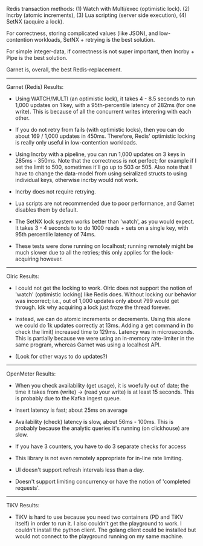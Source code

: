 Redis transaction methods: (1) Watch with Multi/exec (optimistic lock). (2) Incrby (atomic increments), (3) Lua scripting (server side execution), (4) SetNX (acquire a lock).

For correctness, storing complicated values (like JSON), and low-contention workloads, SetNX + retrying is the best solution.

For simple integer-data, if correctness is not super important, then Incrby + Pipe is the best solution.

Garnet is, overall, the best Redis-replacement.

---

Garnet (Redis) Results:

- Using WATCH/MULTI (an optimistic lock), it takes 4 - 8.5 seconds to run 1,000 updates on 1 key, with a 95th-percentile latency of 282ms (for one write). This is because of all the concurrent writes interering with each other.

- If you do not retry from fails (with optimistic locks), then you can do about 169 / 1,000 updates in 450ms. Therefore, Redis' optimistic locking is really only useful in low-contention workloads.

- Using Incrby with a pipeline, you can run 1,000 updates on 3 keys in 285ms - 350ms. Note that the correctness is not perfect; for example if I set the limit to 500, sometimes it'll go up to 503 or 505. Also note that I have to change the data-model from using seiralized structs to using individual keys, otherwise incrby would not work.

- Incrby does not require retrying.

- Lua scripts are not recommended due to poor performance, and Garnet disables them by default.

- The SetNX lock system works better than 'watch', as you would expect. It takes 3 - 4 seconds to to do 1000 reads + sets on a single key, with 95th percentile latency of 74ms.

- These tests were done running on localhost; running remotely might be much slower due to all the retries; this only applies for the lock-acquiring however.

---

Olric Results:

- I could not get the locking to work. Olric does not support the notion of 'watch' (optimistic locking) like Redis does. Without locking our behavior was incorrect; i.e., out of 1,000 updates only about 799 would get through. Idk why acquiring a lock just froze the thread forever.

- Instead, we can do atomic increments or decrements. Using this alone we could do 1k updates correctly at 13ms. Adding a get command in (to check the limit) increased time to 129ms. Latency was in microseconds. This is partially because we were using an in-memory rate-limiter in the same program, whereas Garnet was using a localhost API.

- (Look for other ways to do updates?)

---

OpenMeter Results:

- When you check availability (get usage), it is woefully out of date; the time it takes from (write) -> (read your write) is at least 15 seconds. This is probably due to the Kafka ingest queue.

- Insert latency is fast; about 25ms on average

- Availability (check) latency is slow, about 56ms - 100ms. This is probably because the analytic queries it's running (on clickhouse) are slow.

- If you have 3 counters, you have to do 3 separate checks for access

- This library is not even remotely appropriate for in-line rate limiting.

- UI doesn't support refresh intervals less than a day.

- Doesn't support limiting concurrency or have the notion of 'completed requests'.

---

TiKV Results:

- TiKV is hard to use because you need two containers (PD and TiKV itself) in order to run it. I also couldn't get the playground to work. I couldn't install the python client. The golang client could be installed but would not connect to the playground running on my same machine.


